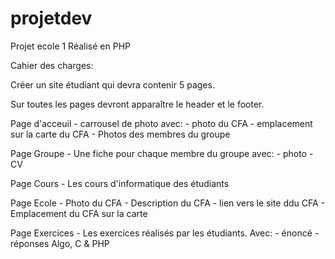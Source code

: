 # projetdev
Projet ecole 1
Réalisé en PHP

Cahier des charges:

Créer un site étudiant qui devra contenir 5 pages.

Sur toutes les pages devront apparaître le header et le footer.

Page d'acceuil
	- carrousel de photo avec:
		- photo du CFA
		- emplacement sur la carte du CFA
		- Photos des membres du groupe

Page Groupe
	- Une fiche pour chaque membre du groupe avec:
		- photo
		- CV

Page Cours
	- Les cours d'informatique des étudiants

Page Ecole
	- Photo du CFA
	- Description du CFA
	- lien vers le site ddu CFA
	- Emplacement du CFA sur la carte

Page Exercices
	- Les exercices réalisés par les étudiants. Avec:
		- énoncé
		- réponses Algo, C & PHP
